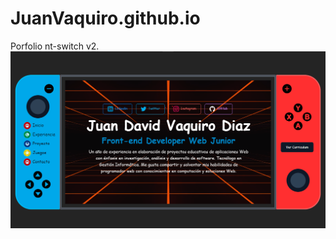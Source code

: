 # JuanVaquiro.github.io
Porfolio nt-switch v2.
![Image text](https://github.com/JuanVaquiro/JuanVaquiro.github.io/blob/main/src/assets/Porfolio.png)
